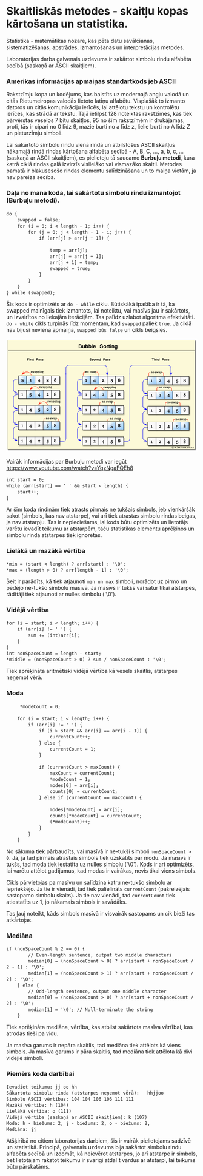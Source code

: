 # Skaitliskās metodes - skaitļu kopas kārtošana un statistika.
Statistika - matemātikas nozare, kas pēta datu savākšanas, sistematizēšanas, apstrādes, izmantošanas un interpretācijas metodes.

Laboratorijas darba galvenais uzdevums ir sakārtot simbolu rindu alfabēta secībā (saskaņā ar ASCII skaitļiem). 

### Amerikas informācijas apmaiņas standartkods jeb ASCII 
 Rakstzīmju kopa un kodējums, kas balstīts uz modernajā angļu valodā un citās Rietumeiropas valodās lietoto latīņu alfabētu. Visplašāk to izmanto datoros un citās komunikāciju ierīcēs, lai attēlotu tekstu un kontrolētu ierīces, kas strādā ar tekstu.
 Tajā ietilpst 128 noteiktas rakstzīmes, kas tiek pārvērstas veselos 7 bitu skaitļos, 95 no šīm rakstzīmēm ir drukājamas, proti, tās ir cipari no 0 līdz 9, mazie burti no a līdz z, lielie burti no A līdz Z un pieturzīmju simboli.

Lai sakārtoto simbolu rindu vienā rindā un atbilstošus ASCII skaitļus nākamajā rindā
rindas kārtošana alfabēta secībā - A, B, C, ..., a, b, c, ... (saskaņā ar ASCII skaitļiem), es pielietoju tā saucamo **Burbuļu metodi**, kura katrā ciklā rindas galā izvirzīs vislielāko vai vismazāko skaitli. Metodes pamatā ir blakusesošo rindas elementu salīdzināšana un to maiņa vietām, ja nav pareizā secība.

### Daļa no mana koda, lai sakārtotu simbolu rindu izmantojot (Burbuļu metodi).
```
do {
    swapped = false;
    for (i = 0; i < length - 1; i++) {
        for (j = 0; j < length - 1 - i; j++) {
            if (arr[j] > arr[j + 1]) {
               
                temp = arr[j];
                arr[j] = arr[j + 1];
                arr[j + 1] = temp;
                swapped = true;
            }
        }
    }
} while (swapped);
```
Šis kods ir optimizēts ar ``do - while`` ciklu. Būtiskākā īpašība ir tā, ka swapped mainīgais tiek izmantots, lai noteiktu, vai masīvs jau ir sakārtots, un izvairītos no liekajām iterācijām. Tas palīdz uzlabot algoritma efektivitāti. ``do - while`` cikls turpinās līdz momentam, kad ``swapped`` paliek ``true``. Ja ciklā nav bijusi neviena apmaiņa, ``swapped būs false`` un cikls beigsies. 


![Bubble sorting vizualizācija ](image.png)

Vairāk informācijas par Burbuļu metodi var iegūt https://www.youtube.com/watch?v=YqzNgaFQEh8

```
int start = 0;
while (arr[start] == ' ' && start < length) {
    start++;
}

```
Ar šīm koda rindiņām tiek atrasts pirmais ne tukšais simbols, jeb vienkāršāk sakot (simbols, kas nav atstarpe), vai arī tiek atrastas simbolu rindas beigas, ja nav atstarpju. Tas ir nepieciešams, lai kods būtu optimizēts un lietotājs varētu ievadīt teikumu ar atstarpēm, taču statistikas elementu aprēķinos un simbolu rindā atstarpes tiek ignorētas.

### Lielākā un mazākā vērtība
```
*min = (start < length) ? arr[start] : '\0';
*max = (length > 0) ? arr[length - 1] : '\0';
```
Šeit ir parādīts, kā tiek atjaunoti ``min un max`` simboli, norādot uz pirmo un pēdējo ne-tukšo simbolu masīvā. Ja masīvs ir tukšs vai satur tikai atstarpes, rādītāji tiek atjaunoti ar nulles simbolu ('\0').

### Vidējā vērtība
```
for (i = start; i < length; i++) {
    if (arr[i] != ' ') {
        sum += (int)arr[i];
    }
}
int nonSpaceCount = length - start;
*middle = (nonSpaceCount > 0) ? sum / nonSpaceCount : '\0';
```
Tiek aprēķināta aritmētiski vidējā vērtība kā vesels skaitlis, atstarpes neņemot vērā.

### Moda
```
     *modeCount = 0;

    for (i = start; i < length; i++) {
        if (arr[i] != ' ') {
            if (i > start && arr[i] == arr[i - 1]) {
                currentCount++;
            } else {
                currentCount = 1;
            }

            if (currentCount > maxCount) {
                maxCount = currentCount;
                *modeCount = 1; 
                modes[0] = arr[i];
                counts[0] = currentCount;
            } else if (currentCount == maxCount) {
                
                modes[*modeCount] = arr[i];
                counts[*modeCount] = currentCount;
                (*modeCount)++;
            }
        }
    }
```
No sākuma tiek pārbaudīts, vai masīvā ir ne-tukši simboli ``nonSpaceCount > 0``. Ja, jā tad pirmais atrastais simbols tiek uzskatīts par modu. Ja masīvs ir tukšs, tad moda tiek iestatīta uz nulles simbolu ('\0'). Kods ir arī optimizēts, lai varētu attēlot gadījumus, kad modas ir vairākas, nevis tikai viens simbols.

Cikls pārvietojas pa masīvu un salīdzina katru ne-tukšo simbolu ar iepriekšējo. Ja tie ir vienādi, tad tiek palielināts ``currentCount`` (pašreizējais sastopamo simbolu skaits). Ja tie nav vienādi, tad ``currentCount`` tiek atiestatīts uz 1, jo nākamais simbols ir savādāks.

Tas ļauj noteikt, kāds simbols masīvā ir visvairāk sastopams un cik bieži tas atkārtojas.

### Mediāna
```
if (nonSpaceCount % 2 == 0) {
        // Even-length sentence, output two middle characters
        median[0] = (nonSpaceCount > 0) ? arr[start + nonSpaceCount / 2 - 1] : '\0';
        median[1] = (nonSpaceCount > 1) ? arr[start + nonSpaceCount / 2] : '\0';
    } else {
        // Odd-length sentence, output one middle character
        median[0] = (nonSpaceCount > 0) ? arr[start + nonSpaceCount / 2] : '\0';
        median[1] = '\0'; // Null-terminate the string
    }

```
Tiek aprēķināta mediāna, vērtība, kas atbilst sakārtota masīva vērtībai, kas atrodas tieši pa vidu.

Ja masīva garums ir nepāra skaitlis, tad mediāna tiek attēlots kā viens simbols.
Ja masīva garums ir pāra skaitlis, tad mediāna tiek attēlota kā divi vidējie simboli.

### Piemērs koda darbībai
```
Ievadiet teikumu: jj oo hh
Sākartota simbolu rinda (atstarpes neņemot vērā):   hhjjoo
Simbolu ASCII vērtības: 104 104 106 106 111 111
Mazākā vērtība: h (104)
Lielākā vērtība: o (111)
Vidējā vērtība (saskaņā ar ASCII skaitļiem): k (107)
Moda: h - biežums: 2, j - biežums: 2, o - biežums: 2,
Mediāna: jj
```
Atšķirībā no citiem laboratorijas darbiem, šis ir vairāk pielietojams sadzīvē un statistikā. Principā, galvenais uzdevums bija sakārtot simbolu rindu alfabēta secībā un izdomāt, kā neievērot atstarpes, jo arī atstarpe ir simbols, bet lietotājam rakstot teikumu ir svarīgi atdalīt vārdus ar atstarpi, lai teikums būtu pārskatāms. 